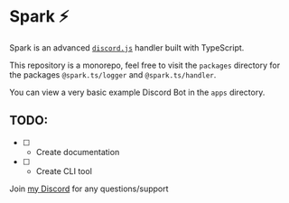 # Spark ⚡️

Spark is an advanced [`discord.js`](https://discord.js.org/) handler built with TypeScript.

This repository is a monorepo, feel free to visit the `packages` directory for the packages `@spark.ts/logger` and `@spark.ts/handler`.

You can view a very basic example Discord Bot in the `apps` directory.

## TODO: 

- [ ] - Create documentation
- [ ] - Create CLI tool

Join [my Discord](https://discord.gg/jNwHBwYJZH) for any questions/support
